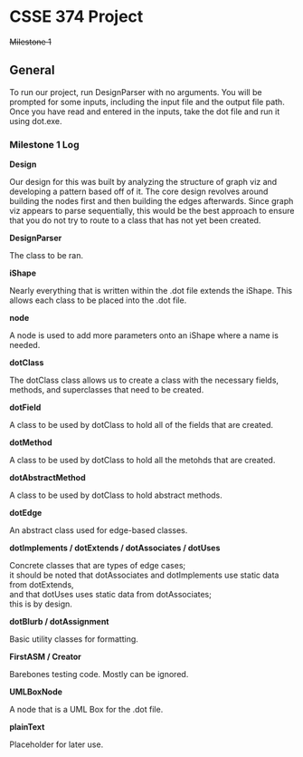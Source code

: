 <h1>CSSE 374 Project</h1>
<strike>Milestone 1</strike>

<h2>General</h2>

To run our project, run DesignParser with no arguments. You will be prompted for some inputs, including the input file and the output file path. Once you have read and entered in the inputs, take the dot file and run it using dot.exe.


<h3>Milestone 1 Log</h3>

<strong>Design</strong>
<p>Our design for this was built by analyzing the structure of graph viz and developing a pattern based off of it. The core design revolves around building the nodes first and then building the edges afterwards.
Since graph viz appears to parse sequentially, this would be the best approach to ensure that you do not try to route to a class that has not yet been created.</p>

<strong>DesignParser</strong>
<p>The class to be ran.</p>

<strong>iShape</strong>
<p>Nearly everything that is written within the .dot file extends the iShape. This allows each class to be placed into the .dot file.</p>

<strong>node</strong>
<p>A node is used to add more parameters onto an iShape where a name is needed.</p>

<strong>dotClass</strong>
<p>The dotClass class allows us to create a class with the necessary fields, methods, and superclasses that need to be created.</p>

<strong>dotField</strong>
<p>A class to be used by dotClass to hold all of the fields that are created.</p>

<strong>dotMethod</strong>
<p>A class to be used by dotClass to hold all the metohds that are created.</p>

<strong>dotAbstractMethod</strong>
<p>A class to be used by dotClass to hold abstract methods.</p>

<strong>dotEdge</strong>
<p>An abstract class used for edge-based classes.</p>

<strong>dotImplements / dotExtends / dotAssociates / dotUses</strong>
<p>Concrete classes that are types of edge cases; <br> it should be noted that dotAssociates and dotImplements use static data from dotExtends, <br> and that dotUses uses static data from dotAssociates; <br> this is by design.</p>

<strong>dotBlurb / dotAssignment</strong>
<p>Basic utility classes for formatting.</p>

<strong>FirstASM / Creator</strong>
<p>Barebones testing code. Mostly can be ignored.</p>

<strong>UMLBoxNode</strong>
<p>A node that is a UML Box for the .dot file.</p>

<strong>plainText</strong>
<p>Placeholder for later use.</p>